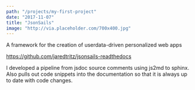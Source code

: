 ```yaml
---
path: "/projects/my-first-project"
date: "2017-11-07"
title: "JsonSails"
image: "http://via.placeholder.com/700x400.jpg"
---
```


A framework for the creation of userdata-driven personalized web apps
<!-- end excerpt -->

https://github.com/jaredtritz/jsonsails-readthedocs

I developed a pipeline from jsdoc source comments using js2md to sphinx. Also pulls out code snippets into the documentation so that it is always up to date with code changes.
